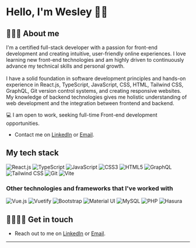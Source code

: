 # Hello, I'm Wesley 👋🏼



## 🧑🏻‍💻 About me
I'm a certified full-stack developer with a passion for front-end development and creating intuitive, user-friendly online experiences. 
I love learning new front-end technologies and am highly driven to continuously advance my technical skills and personal growth.
<br><br>
I have a solid foundation in software development principles and hands-on experience in React.js, TypeScript, JavaScript, CSS, HTML, Tailwind CSS, GraphQL, Git version control systems, and creating responsive websites. My knowledge of backend technologies gives me holistic understanding of web development and the integration between frontend and backend.

💻 I am open to work, seeking full-time Front-end development opportunities. 
- Contact me on [LinkedIn](https://www.linkedin.com/in/wesley-erasmus-75a72a1ba/) or [Email](mailto:wesley.erasmus119@gmail.com).

## My tech stack
![React.js](https://img.shields.io/badge/React.js-61DAFB?style=for-the-badge&logo=react&logoColor=black)
![TypeScript](https://img.shields.io/badge/TypeScript-3178C6?style=for-the-badge&logo=typescript&logoColor=white)
![JavaScript](https://img.shields.io/badge/JavaScript-F7DF1E?style=for-the-badge&logo=javascript&logoColor=black)
![CSS3](https://img.shields.io/badge/CSS3-1572B6?style=for-the-badge&logo=css3&logoColor=white)
![HTML5](https://img.shields.io/badge/HTML5-E34F26?style=for-the-badge&logo=html5&logoColor=white)
![GraphQL](https://img.shields.io/badge/GraphQL-E10098?style=for-the-badge&logo=graphql&logoColor=white)
![Tailwind CSS](https://img.shields.io/badge/Tailwind%20CSS-38B2AC?style=for-the-badge&logo=tailwind-css&logoColor=white)
![Git](https://img.shields.io/badge/Git-F05032?style=for-the-badge&logo=git&logoColor=white)
![Vite](https://img.shields.io/badge/Vite-646CFF?style=for-the-badge&logo=vite&logoColor=white)

### Other technologies and frameworks that I've worked with
![Vue.js](https://img.shields.io/badge/Vue.js-4FC08D?style=flat-square&logo=vue.js&logoColor=white)
![Vuetify](https://img.shields.io/badge/Vuetify-1867C0?style=flat-square&logo=vuetify&logoColor=white)
![Bootstrap](https://img.shields.io/badge/Bootstrap-7952B3?style=flat-square&logo=bootstrap&logoColor=white)
![Material UI](https://img.shields.io/badge/Material%20UI-007FFF?style=flat-square&logo=materialui&logoColor=white)
![MySQL](https://img.shields.io/badge/MySQL-4479A1?style=flat-square&logo=mysql&logoColor=white)
![PHP](https://img.shields.io/badge/PHP-777BB4?style=flat-square&logo=php&logoColor=white)
![Hasura](https://img.shields.io/badge/Hasura-1EB4D4?style=flat-square&logo=hasura&logoColor=white)

## 🫱🏼‍🫲🏼 Get in touch
- Reach out to me on [LinkedIn](https://www.linkedin.com/in/wesley-erasmus-75a72a1ba/) or [Email](mailto:wesley.erasmus119@gmail.com).

---
